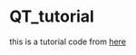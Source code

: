 # QT_tutorial

this is a tutorial code from [here](http://www.kuqin.com/qtdocument/tutorial1-05.html)
